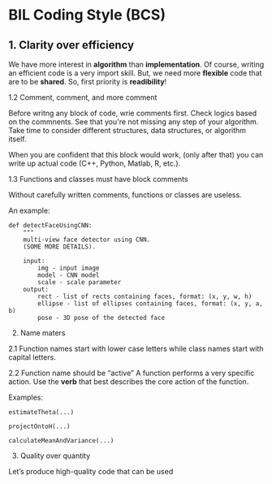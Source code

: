 # BIL Coding Style (BCS)

## 1. Clarity over efficiency
We have more interest in **algorithm** than **implementation**. 
Of course, writing an efficient code is a very import skill.
But, we need more **flexible** code that are to be **shared**. So, first priority is **readibility**!

1.2 Comment, comment, and more comment

Before writng any block of code, wrie comments first. 
Check logics based on the commnents. See that you're not missing any step of your algorithm. Take time to consider different structures, data structures, or algorithm itself.

When you are confident that this block would work, (only after that) you can write up actual code (C++, Python, Matlab, R, etc.).

1.3 Functions and classes must have block comments

Without carefully written comments, functions or classes are useless.

An example: 
```
def detectFaceUsingCNN: 
    """
    multi-view face detector using CNN.
    (SOME MORE DETAILS).
    
    input: 
        img - input image
        model - CNN model
        scale - scale parameter
    output:
        rect - list of rects containing faces, format: (x, y, w, h) 
        ellipse - list of ellipses containing faces, format: (x, y, a, b) 
        pose - 3D pose of the detected face
```


2. Name maters

2.1 Function names start with lower case letters while class names start with capital letters.

2.2 Function name should be “active”
A function performs a very specific action. 
Use the **verb** that best describes the core action of the function. 

Examples: 

```
estimateTheta(...)

projectOntoH(...)

calculateMeanAndVariance(...)
```


3. Quality over quantity

Let’s produce high-quality code that can be used 
